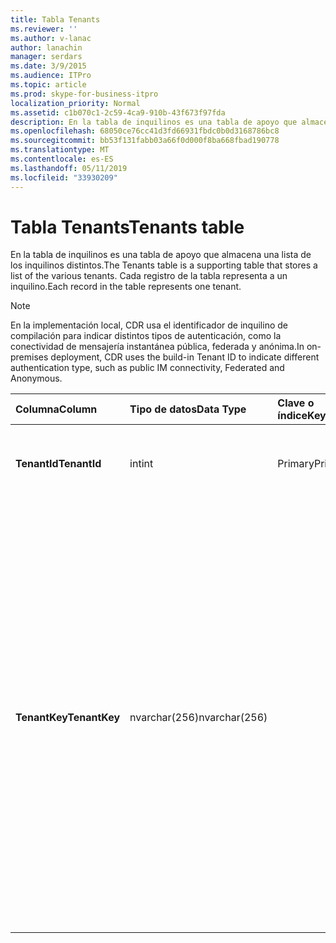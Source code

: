 ```yaml
---
title: Tabla Tenants
ms.reviewer: ''
ms.author: v-lanac
author: lanachin
manager: serdars
ms.date: 3/9/2015
ms.audience: ITPro
ms.topic: article
ms.prod: skype-for-business-itpro
localization_priority: Normal
ms.assetid: c1b070c1-2c59-4ca9-910b-43f673f97fda
description: En la tabla de inquilinos es una tabla de apoyo que almacena una lista de los inquilinos distintos. Cada registro de la tabla representa a un inquilino.
ms.openlocfilehash: 68050ce76cc41d3fd66931fbdc0b0d3168786bc8
ms.sourcegitcommit: bb53f131fabb03a66f0d000f8ba668fbad190778
ms.translationtype: MT
ms.contentlocale: es-ES
ms.lasthandoff: 05/11/2019
ms.locfileid: "33930209"
---
```

# <a name="tenants-table"></a><span data-ttu-id="a6deb-104">Tabla Tenants</span><span class="sxs-lookup"><span data-stu-id="a6deb-104">Tenants table</span></span>
 
<span data-ttu-id="a6deb-105">En la tabla de inquilinos es una tabla de apoyo que almacena una lista de los inquilinos distintos.</span><span class="sxs-lookup"><span data-stu-id="a6deb-105">The Tenants table is a supporting table that stores a list of the various tenants.</span></span> <span data-ttu-id="a6deb-106">Cada registro de la tabla representa a un inquilino.</span><span class="sxs-lookup"><span data-stu-id="a6deb-106">Each record in the table represents one tenant.</span></span>
  
> [!NOTE]
> <span data-ttu-id="a6deb-107">En la implementación local, CDR usa el identificador de inquilino de compilación para indicar distintos tipos de autenticación, como la conectividad de mensajería instantánea pública, federada y anónima.</span><span class="sxs-lookup"><span data-stu-id="a6deb-107">In on-premises deployment, CDR uses the build-in Tenant ID to indicate different authentication type, such as public IM connectivity, Federated and Anonymous.</span></span> 
  
|<span data-ttu-id="a6deb-108">**Columna**</span><span class="sxs-lookup"><span data-stu-id="a6deb-108">**Column**</span></span>|<span data-ttu-id="a6deb-109">**Tipo de datos**</span><span class="sxs-lookup"><span data-stu-id="a6deb-109">**Data Type**</span></span>|<span data-ttu-id="a6deb-110">**Clave o índice**</span><span class="sxs-lookup"><span data-stu-id="a6deb-110">**Key/Index**</span></span>|<span data-ttu-id="a6deb-111">**Detalles**</span><span class="sxs-lookup"><span data-stu-id="a6deb-111">**Details**</span></span>|
|:-----|:-----|:-----|:-----|
|<span data-ttu-id="a6deb-112">**TenantId**</span><span class="sxs-lookup"><span data-stu-id="a6deb-112">**TenantId**</span></span> <br/> |<span data-ttu-id="a6deb-113">int</span><span class="sxs-lookup"><span data-stu-id="a6deb-113">int</span></span>  <br/> |<span data-ttu-id="a6deb-114">Primary</span><span class="sxs-lookup"><span data-stu-id="a6deb-114">Primary</span></span>  <br/> |<span data-ttu-id="a6deb-115">Número único que identifica este identificador de inquilino.</span><span class="sxs-lookup"><span data-stu-id="a6deb-115">Unique number identifying this Tenant ID.</span></span>  <br/> |
|<span data-ttu-id="a6deb-116">**TenantKey**</span><span class="sxs-lookup"><span data-stu-id="a6deb-116">**TenantKey**</span></span> <br/> |<span data-ttu-id="a6deb-117">nvarchar(256)</span><span class="sxs-lookup"><span data-stu-id="a6deb-117">nvarchar(256)</span></span>  <br/> || <span data-ttu-id="a6deb-118">Valores permitidos:</span><span class="sxs-lookup"><span data-stu-id="a6deb-118">Allowed values:</span></span> <br/>  <span data-ttu-id="a6deb-119">00000000-0000-0000-0000-000000000000-Enterprise</span><span class="sxs-lookup"><span data-stu-id="a6deb-119">00000000-0000-0000-0000-000000000000 - Enterprise</span></span> <br/>  <span data-ttu-id="a6deb-120">00000000-0000-0000-0000-000000000001-federado</span><span class="sxs-lookup"><span data-stu-id="a6deb-120">00000000-0000-0000-0000-000000000001 - Federated</span></span> <br/>  <span data-ttu-id="a6deb-121">00000000-0000-0000-0000-000000000002 - anónimo</span><span class="sxs-lookup"><span data-stu-id="a6deb-121">00000000-0000-0000-0000-000000000002 - Anonymous</span></span> <br/>  <span data-ttu-id="a6deb-122">00000000-0000-0000-0000-000000000003-conectividad de mensajería instantánea pública</span><span class="sxs-lookup"><span data-stu-id="a6deb-122">00000000-0000-0000-0000-000000000003 - Public IM connectivity</span></span> <br/> |
   

